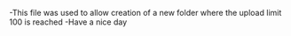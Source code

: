 -This file was used to allow creation of a new folder where the upload limit 100 is reached
-Have a nice day